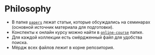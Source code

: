 # Philosophy

* В папке [`papers`](papers) лежат статьи, которые обсуждались на семинарах (основной источник материала для подготовки).
* Конспекты к онлайн курсу можно найти в [`online-course`](online-course) папке.
* Для каждой коллекции есть смёрдженный файл для удобства поиска.
* Мёрдж всех файлов лежит в корне репозитория.
